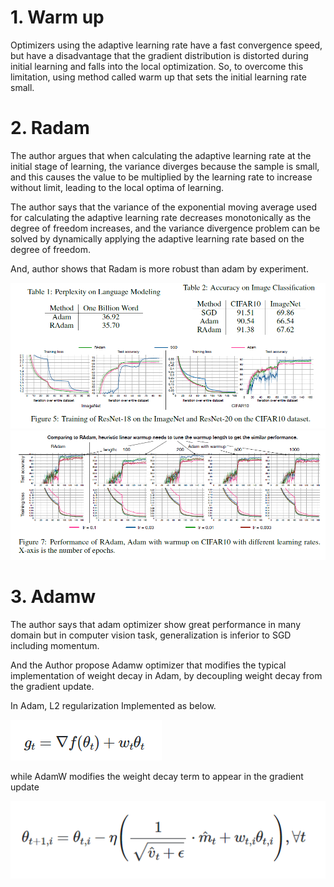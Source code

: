 # 1. Warm up

Optimizers using the adaptive learning rate have a fast convergence speed, but have a disadvantage that the gradient distribution is distorted during initial learning and falls into the local optimization.
So, to overcome this limitation, using method called warm up that sets the initial learning rate small.

# 2. Radam

The author argues that when calculating the adaptive learning rate at the initial stage of learning, the variance diverges because the sample is small, and this causes the value to be multiplied by the learning rate to increase without limit, leading to the local optima of learning.

The author says that the variance of the exponential moving average used for calculating the adaptive learning rate decreases monotonically as the degree of freedom increases, and the variance divergence problem can be solved by dynamically applying the adaptive learning rate based on the degree of freedom.

And, author shows that Radam is more robust than adam by experiment. 


<img src="./Assignment_6_figs/Radam_1.png"> 
<img src="./Assignment_6_figs/Radam_3.png"> 

# 3. Adamw

The author says that adam optimizer show great performance in many domain but in computer vision task, generalization is inferior to SGD including momentum.

And the Author propose Adamw optimizer that modifies the typical implementation of weight decay in Adam, by decoupling weight decay from the gradient update.

In Adam, L2 regularization Implemented as below.

<img src="./Assignment_6_figs/adam.PNG"> 

while AdamW modifies the weight decay term to appear in the gradient update

<img src="./Assignment_6_figs/adamw.PNG"> 
